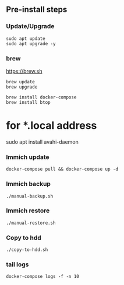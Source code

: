 ## Pre-install steps

### Update/Upgrade
```
sudo apt update
sudo apt upgrade -y
```

### brew
https://brew.sh
```
brew update
brew upgrade
```

```
brew install docker-compose
brew install btop
```

# for *.local address
sudo apt install avahi-daemon

### Immich update
```
docker-compose pull && docker-compose up -d
```

### Immich backup
```
./manual-backup.sh
```

### Immich restore
```
./manual-restore.sh
```

### Copy to hdd
```
./copy-to-hdd.sh
```

### tail logs
```
docker-compose logs -f -n 10
```
